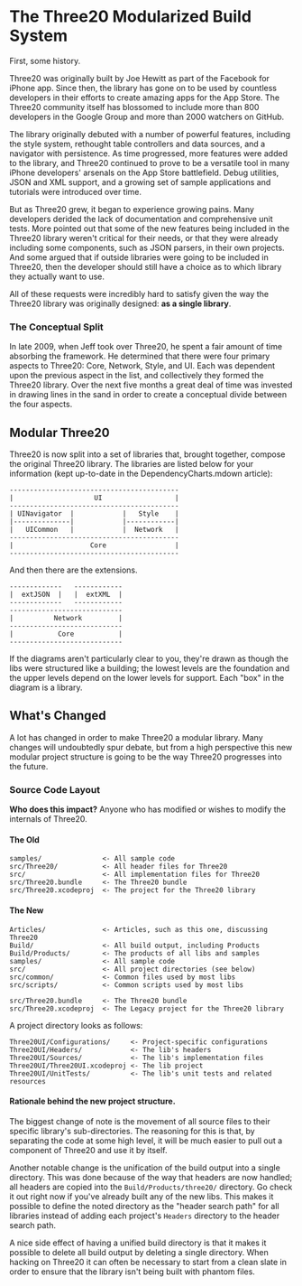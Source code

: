 The Three20 Modularized Build System
====================================

First, some history.

Three20 was originally built by Joe Hewitt as part of the Facebook for iPhone app. Since
then, the library has gone on to be used by countless developers in their efforts to
create amazing apps for the App Store. The Three20 community itself has blossomed to
include more than 800 developers in the Google Group and more than 2000 watchers on GitHub.

The library originally debuted with a number of powerful features, including the style system,
rethought table controllers and data sources, and a navigator with persistence. As time
progressed, more features were added to the library, and Three20 continued to prove to be a
versatile tool in many iPhone developers' arsenals on the App Store battlefield. Debug
utilities, JSON and XML support, and a growing set of sample applications and tutorials
were introduced over time.

But as Three20 grew, it began to experience growing pains. Many developers derided the
lack of documentation and comprehensive unit tests. More pointed out that some of the new
features being included in the Three20 library weren't critical for their needs, or
that they were already including some components, such as JSON parsers, in their own
projects. And some argued that if outside libraries were going to be included in Three20,
then the developer should still have a choice as to which library they actually want to use.

All of these requests were incredibly hard to satisfy given the way the Three20 library was
originally designed: **as a single library**.

### The Conceptual Split

In late 2009, when Jeff took over Three20, he spent a fair amount of time absorbing the
framework. He determined that there were four primary aspects to Three20: Core, Network,
Style, and UI. Each was dependent upon the previous aspect in the list, and collectively they
formed the Three20 library. Over the next five months a great deal of time was invested in
drawing lines in the sand in order to create a conceptual divide between the four aspects.  
  
  
Modular Three20
---------------

Three20 is now split into a set of libraries that, brought together, compose the original
Three20 library. The libraries are listed below for your information (kept up-to-date in the
DependencyCharts.mdown article):

    ------------------------------------------
    |                    UI                  |
    ------------------------------------------
    | UINavigator  |            |   Style    |
    |--------------|            |------------|
    |   UICommon   |            |  Network   |
    ------------------------------------------
    |                   Core                 |
    ------------------------------------------

And then there are the extensions.

    -------------   ------------
    |  extJSON  |   |  extXML  |
    -------------   ------------
    ----------------------------
    |          Network         |
    ----------------------------
    |           Core           |
    ----------------------------

If the diagrams aren't particularly clear to you, they're drawn as though the libs
were structured like a building; the lowest levels are the foundation and
the upper levels depend on the lower levels for support. Each "box" in the diagram
is a library.


What's Changed
--------------

A lot has changed in order to make Three20 a modular library. Many changes will
undoubtedly spur debate, but from a high perspective this new modular project structure
is going to be the way Three20 progresses into the future.


### Source Code Layout

**Who does this impact?** Anyone who has modified or wishes to modify the internals
of Three20.

#### The Old

    samples/               <- All sample code
    src/Three20/           <- All header files for Three20
    src/                   <- All implementation files for Three20
    src/Three20.bundle     <- The Three20 bundle
    src/Three20.xcodeproj  <- The project for the Three20 library

#### The New

    Articles/              <- Articles, such as this one, discussing Three20
    Build/                 <- All build output, including Products
    Build/Products/        <- The products of all libs and samples
    samples/               <- All sample code
    src/                   <- All project directories (see below)
    src/common/            <- Common files used by most libs
    src/scripts/           <- Common scripts used by most libs
    
    src/Three20.bundle     <- The Three20 bundle
    src/Three20.xcodeproj  <- The Legacy project for the Three20 library

A project directory looks as follows:

    Three20UI/Configurations/     <- Project-specific configurations
    Three20UI/Headers/            <- The lib's headers
    Three20UI/Sources/            <- The lib's implementation files
    Three20UI/Three20UI.xcodeproj <- The lib project
    Three20UI/UnitTests/          <- The lib's unit tests and related resources

#### Rationale behind the new project structure.

The biggest change of note is the movement of all source files to their specific
library's sub-directories. The reasoning for this is that, by separating the code
at some high level, it will be much easier to pull out a component of Three20 and
use it by itself.

Another notable change is the unification of the build output into a single
directory. This was done because of the way that headers are now handled;
all headers are copied into the `Build/Products/three20/` directory. Go check it out right now
if you've already built any of the new libs. This makes it possible to define the
noted directory as the "header search path" for all libraries instead of adding
each project's `Headers` directory to the header search path.

A nice side effect of having a unified build directory is that it makes it possible
to delete all build output by deleting a single directory. When hacking on
Three20 it can often be necessary to start from a clean slate in order to ensure
that the library isn't being built with phantom files.

